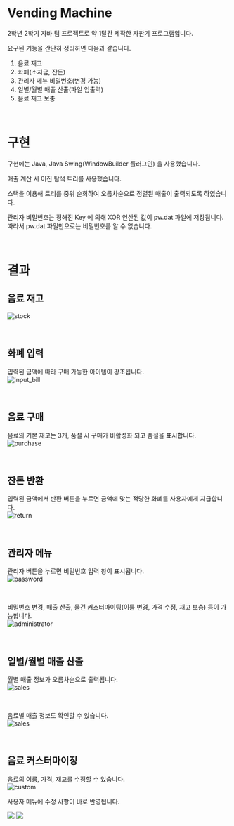 # Vending Machine
2학년 2학기 자바 텀 프로젝트로 약 1달간 제작한 자판기 프로그램입니다.

요구된 기능을 간단히 정리하면 다음과 같습니다.

1. 음료 재고
2. 화폐(소지금, 잔돈)
3. 관리자 메뉴 비밀번호(변경 가능)
4. 일별/월별 매출 산출(파일 입출력)
5. 음료 재고 보충

<br>

# 구현

구현에는 Java, Java Swing(WindowBuilder 플러그인) 을 사용했습니다.

매출 계산 시 이진 탐색 트리를 사용했습니다.

스택을 이용해 트리를 중위 순회하여 오름차순으로 정렬된 매출이 출력되도록 하였습니다.

관리자 비밀번호는 정해진 Key 에 의해 XOR 연산된 값이 pw.dat 파일에 저장됩니다.  
따라서 pw.dat 파일만으로는 비밀번호를 알 수 없습니다.

<br>

# 결과

## 음료 재고
![stock](img/1.png)

<br>

## 화폐 입력
입력된 금액에 따라 구매 가능한 아이템이 강조됩니다.  
![input_bill](img/2.png)

<br>

## 음료 구매
음료의 기본 재고는 3개, 품절 시 구매가 비활성화 되고 품절을 표시합니다.  
![purchase](img/3.png)

<br>

## 잔돈 반환
입력된 금액에서 반환 버튼을 누르면 금액에 맞는 적당한 화폐를 사용자에게 지급합니다.  
![return](img/4.png)

<br>

## 관리자 메뉴
관리자 버튼을 누르면 비밀번호 입력 창이 표시됩니다.  
![password](img/5.png)

<br>

비밀번호 변경, 매출 산출, 물건 커스터마이팅(이름 변경, 가격 수정, 재고 보충) 등이 가능합니다.  
![administrator](img/6.png)

<br>

## 일별/월별 매출 산출
월별 매출 정보가 오름차순으로 출력됩니다.  
![sales](img/7.png)

<br>

음료별 매출 정보도 확인할 수 있습니다.  
![sales](img/8.png)

<br>

## 음료 커스터마이징
음료의 이름, 가격, 재고를 수정할 수 있습니다.  
![custom](img/9.png)

사용자 메뉴에 수정 사항이 바로 반영됩니다.

<img src = "img/10.png"/> <img src = "img/11.png"/>